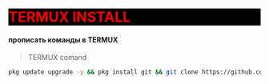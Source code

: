 # TERMUX INSTALL

####  прописать команды в TERMUX

>TERMUX comand

```bash
pkg update upgrade -y && pkg install git && git clone https://github.com/alikberg123/termux-install.git && cd termux-install &&  bash install.sh
```

<style>
h1{
color:red;
background-color:black;
}
</style>
